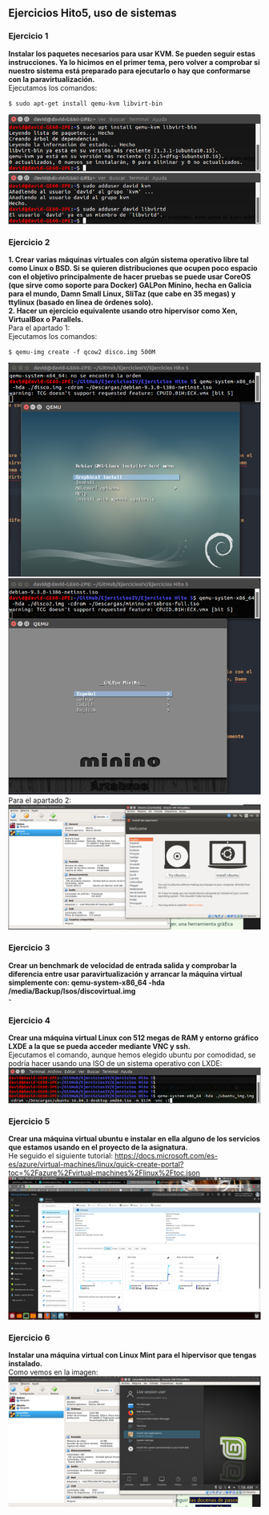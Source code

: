 ## Ejercicios Hito5, uso de sistemas

### Ejercicio 1
**Instalar los paquetes necesarios para usar KVM. Se pueden seguir estas instrucciones. Ya lo hicimos en el primer tema, pero volver a comprobar si nuestro sistema está preparado para ejecutarlo o hay que conformarse con la paravirtualización.**  
Ejecutamos los comandos:  
~~~
$ sudo apt-get install qemu-kvm libvirt-bin
~~~
![Captura1](./img/1.1.png)
![Captura2](./img/1.2.png)


### Ejercicio 2
**1. Crear varias máquinas virtuales con algún sistema operativo libre tal como Linux o BSD. Si se quieren distribuciones que ocupen poco espacio con el objetivo principalmente de hacer pruebas se puede usar CoreOS (que sirve como soporte para Docker) GALPon Minino, hecha en Galicia para el mundo, Damn Small Linux, SliTaz (que cabe en 35 megas) y ttylinux (basado en línea de órdenes solo).  
2. Hacer un ejercicio equivalente usando otro hipervisor como Xen, VirtualBox o Parallels.**  
Para el apartado 1:  
Ejecutamos los comandos:  
~~~
$ qemu-img create -f qcow2 disco.img 500M
~~~
![Captura3](./img/2.1.png)
![Captura4](./img/2.2.png)  
Para el apartado 2:  
![Captura5](./img/2.3.png)


### Ejercicio 3
**Crear un benchmark de velocidad de entrada salida y comprobar la diferencia entre usar paravirtualización y arrancar la máquina virtual simplemente con: qemu-system-x86_64 -hda /media/Backup/Isos/discovirtual.img**  
\-


### Ejercicio 4
**Crear una máquina virtual Linux con 512 megas de RAM y entorno gráfico LXDE a la que se pueda acceder mediante VNC y ssh.**  
Ejecutamos el comando, aunque hemos elegido ubuntu por comodidad, se podría hacer usando una ISO de un sistema operativo con LXDE:  
![Captura6](./img/4.1.png)


### Ejercicio 5
**Crear una máquina virtual ubuntu e instalar en ella alguno de los servicios que estamos usando en el proyecto de la asignatura.**  
He seguido el siguiente tutorial: https://docs.microsoft.com/es-es/azure/virtual-machines/linux/quick-create-portal?toc=%2Fazure%2Fvirtual-machines%2Flinux%2Ftoc.json  
![Captura7](./img/5.1.png)


### Ejercicio 6
**Instalar una máquina virtual con Linux Mint para el hipervisor que tengas instalado.**  
Como vemos en la imagen:  
![Captura8](./img/6.1.png)
